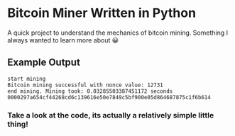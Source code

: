 # Bitcoin Miner Written in Python

A quick project to understand the mechanics of bitcoin mining. Something I always wanted to learn more about 😀

## Example Output

```
start mining
Bitcoin mining successful with nonce value: 12731
end mining. Mining took: 0.03285503387451172 seconds
0000297a654cf44268cd6c139616e50e7849c5bf900e05d864687875c1f6b614

```


### Take a look at the code, its actually a relatively simple little thing!


